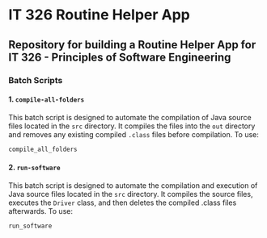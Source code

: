 # IT 326 Routine Helper App

## Repository for building a Routine Helper App for IT 326 - Principles of Software Engineering

### Batch Scripts

#### 1. `compile-all-folders`

This batch script is designed to automate the compilation of Java source files located in the `src` directory. It compiles the files into the `out` directory and removes any existing compiled `.class` files before compilation. To use:

```bash
compile_all_folders
```

#### 2. `run-software`

This batch script is designed to automate the compilation and execution of Java source files located in the `src` directory. It compiles the source files, executes the `Driver` class, and then deletes the compiled .class files afterwards. To use:

```bash
run_software
```